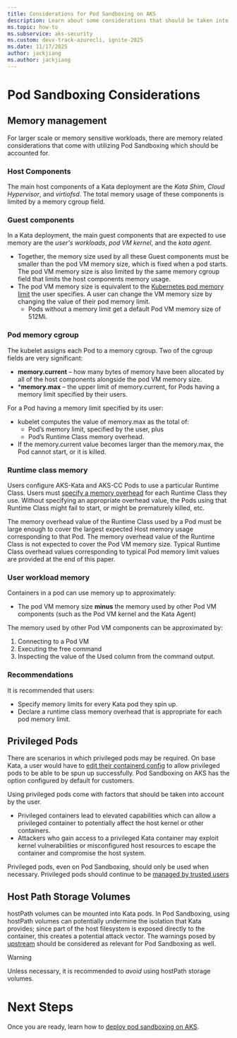 ```yaml
---
title: Considerations for Pod Sandboxing on AKS
description: Learn about some considerations that should be taken into account when deploying Pod Sandboxing.
ms.topic: how-to
ms.subservice: aks-security
ms.custom: devx-track-azurecli, ignite-2025
ms.date: 11/17/2025
author: jackjiang
ms.author: jackjiang
---
```


# Pod Sandboxing Considerations

## Memory management

For larger scale or memory sensitive workloads, there are memory related considerations that come with utilizing Pod Sandboxing which should be accounted for. 

### Host Components 

The main host components of a Kata deployment are the _Kata Shim_, _Cloud Hypervisor_, and _virtiofsd_. The total memory usage of these components is limited by a memory cgroup field.

### Guest components 

In a Kata deployment, the main guest components that are expected to use memory are the _user's workloads_, _pod VM kernel_, and the _kata agent_. 
- Together, the memory size used by all these Guest components must be smaller than the pod VM memory size, which is fixed when a pod starts. The pod VM memory size is also limited by the same memory cgroup field that limits the host components memory usage.
- The pod VM memory size is equivalent to the [Kubernetes pod memory limit](pod-limit) the user specifies. A user can change the VM memory size by changing the value of their pod memory limit.
   - Pods without a memory limit get a default Pod VM memory size of 512Mi.

### Pod memory cgroup

The kubelet assigns each Pod to a memory cgroup. Two of the cgroup fields are very significant:

- **memory.current** – how many bytes of memory have been allocated by all of the host components alongside the pod VM memory size.
- ***memory.max** – the upper limit of memory.current, for Pods having a memory limit specified by their users.

For a Pod having a memory limit specified by its user:

- kubelet computes the value of memory.max as the total of:
   - Pod’s memory limit, specified by the user, plus
   - Pod’s Runtime Class memory overhead.
- If the memory.current value becomes larger than the memory.max, the Pod cannot start, or it is killed.

### Runtime class memory

Users configure AKS-Kata and AKS-CC Pods to use a particular Runtime Class. Users must [specify a memory overhead](memory-overhead) for each Runtime Class they use. Without specifying an appropriate overhead value, the Pods using that Runtime Class might fail to start, or might be prematurely killed, etc.

The memory overhead value of the Runtime Class used by a Pod must be large enough to cover the largest expected Host memory usage corresponding to that Pod. The memory overhead value of the Runtime Class is not expected to cover the Pod VM memory size. Typical Runtime Class overhead values corresponding to typical Pod memory limit values are provided at the end of this paper.

### User workload memory

Containers in a pod can use memory up to approximately:

- The pod VM memory size **minus** the memory used by other Pod VM components (such as the Pod VM kernel and the Kata Agent)

The memory used by other Pod VM components can be approximated by:

1. Connecting to a Pod VM
1. Executing the free command
1. Inspecting the value of the Used column from the command output.

### Recommendations

It is recommended that users: 

- Specify memory limits for every Kata pod they spin up.
- Declare a runtime class memory overhead that is appropriate for each pod memory limit.

## Privileged Pods

There are scenarios in which privileged pods may be required. On base Kata, a user would have to [edit their containerd config](privileged-containerd) to allow privileged pods to be able to be spun up successfully. Pod Sandboxing on AKS has the option configured by default for customers.

Using privileged pods come with factors that should be taken into account by the user.

- Privileged containers lead to elevated capabilities which can allow a privileged container to potentially affect the host kernel or other containers.
- Attackers who gain access to a privileged Kata container may exploit kernel vulnerabilities or misconfigured host resources to escape the container and compromise the host system.

Privileged pods, even on Pod Sandboxing, should only be used when necessary. Privileged pods should continue to be [managed by trusted users](privileged-users)

## Host Path Storage Volumes

hostPath volumes can be mounted into Kata pods. In Pod Sandboxing, using hostPath volumes can potentially undermine the isolation that Kata provides; since part of the host filesystem is exposed directly to the container, this creates a potential attack vector. The warnings posed by [upstream](upstream-hostpath) should be considered as relevant for Pod Sandboxing as well. 

> [!WARNING]
> Unless necessary, it is recommended to _avoid_ using hostPath storage volumes.

# Next Steps

Once you are ready, learn how to [deploy pod sandboxing on AKS](deploy-pod-sandboxing).

<!--- External Links --->
[upstream-hostpath]: https://kubernetes.io/docs/concepts/storage/volumes/#hostpath
[kata-containers]: https://katacontainers.io/
[privileged-users]: https://kubernetes.io/docs/concepts/security/pod-security-standards/#privileged
[privileged-containerd]: https://github.com/kata-containers/kata-containers/blob/main/docs/how-to/privileged.md#containerd
[memory-overhead]: https://kubernetes.io/docs/concepts/containers/runtime-class/#pod-overhead
[pod-limit]: https://kubernetes.io/docs/tasks/configure-pod-container/assign-memory-resource/#specify-a-memory-request-and-a-memory-limit


<!--- Internal Links --->
[deploy-pod-sandboxing]: use-pod-sandboxing.md
